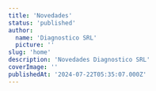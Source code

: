 ```yaml
---
title: 'Novedades'
status: 'published'
author:
  name: 'Diagnostico SRL'
  picture: ''
slug: 'home'
description: 'Novedades Diagnostico SRL'
coverImage: ''
publishedAt: '2024-07-22T05:35:07.000Z'
---
```


